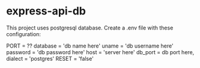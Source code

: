 # express-api-db
This project uses postgresql database. Create a .env file with these configuration:

PORT = ??
database = 'db name here'
uname = 'db username here'
password = 'db password here'
host = 'server here'
db_port = db port here,
dialect = 'postgres'
RESET = 'false'
